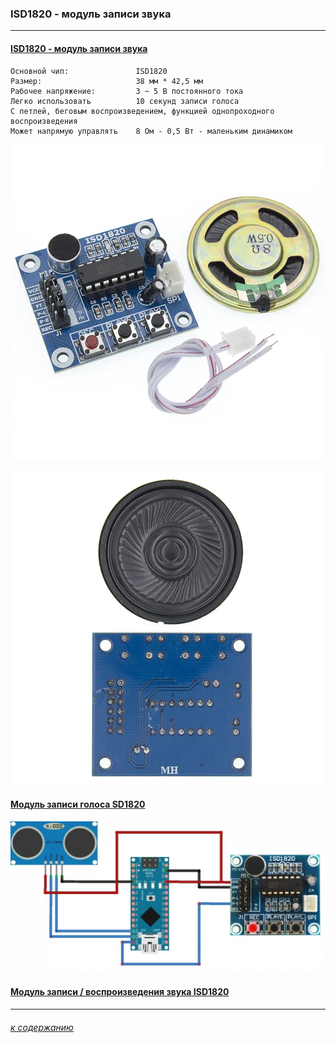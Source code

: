 ### ISD1820 - модуль записи звука

---

#### [ISD1820 - модуль записи звука](https://aliexpress.ru/item/1005006318758083.html?spm=a2g2w.orderdetail.0.0.12d44aa69bofqy&sku_id=12000036743017020)

```
Основной чип:  				ISD1820
Размер: 	 				38 мм * 42,5 мм
Рабочее напряжение: 		3 ~ 5 В постоянного тока
Легко использовать 			10 секунд записи голоса
С петлей, беговым воспроизведением, функцией однопроходного воспроизведения
Может напрямую управлять 	8 Ом - 0,5 Вт - маленьким динамиком
```
![](ISD1820.webp)

![](ISD1820-back.webp)

#### [Модуль записи голоса SD1820](https://3d-diy.ru/wiki/arduino-moduli/modul-zapisi-golosa-SD1820/)

![](primer-ispolzovaniya-ISD1820.webp)

#### [Модуль записи / воспроизведения звука ISD1820](https://dzen.ru/a/ZAdNc6-EpFXDxeE-)

---

###### [к содержанию](../README.md)

